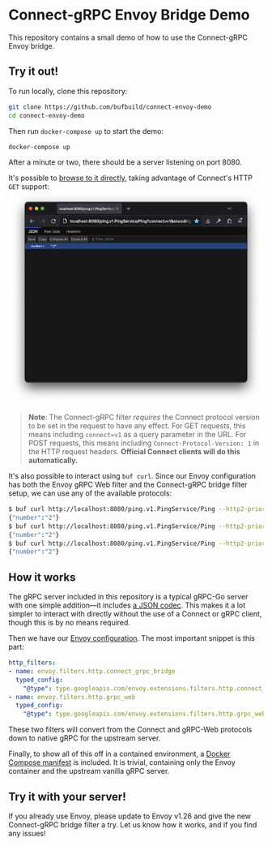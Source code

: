 # Connect-gRPC Envoy Bridge Demo
This repository contains a small demo of how to use the Connect-gRPC Envoy bridge.

## Try it out!
To run locally, clone this repository:
```sh
git clone https://github.com/bufbuild/connect-envoy-demo
cd connect-envoy-demo
```

Then run `docker-compose up` to start the demo:
```sh
docker-compose up
```

After a minute or two, there should be a server listening on port 8080.

It's possible to [browse to it directly](http://localhost:8080/ping.v1.PingService/Ping?connect=v1&encoding=json&message={%22number%22:2}), taking advantage of Connect's HTTP `GET` support:
![Screenshot of browsing to the Ping procedure with a Connect Get request in Mozilla Firefox.](./screenshot.png)

> **Note**:
> The Connect-gRPC filter *requires* the Connect protocol version to be set in the request to have any effect. For GET requests, this means including `connect=v1` as a query parameter in the URL. For POST requests, this means including `Connect-Protocol-Version: 1` in the HTTP request headers. **Official Connect clients will do this automatically.**

It's also possible to interact using `buf curl`. Since our Envoy configuration has both the Envoy gRPC Web filter and the Connect-gRPC bridge filter setup, we can use any of the available protocols:

```sh
$ buf curl http://localhost:8080/ping.v1.PingService/Ping --http2-prior-knowledge --schema . -d '{"number":2}' --protocol grpc
{"number":"2"}
$ buf curl http://localhost:8080/ping.v1.PingService/Ping --http2-prior-knowledge --schema . -d '{"number":2}' --protocol grpcweb
{"number":"2"}
$ buf curl http://localhost:8080/ping.v1.PingService/Ping --http2-prior-knowledge --schema . -d '{"number":2}' --protocol connect
{"number":"2"}
```

## How it works

The gRPC server included in this repository is a typical gRPC-Go server with one simple addition&mdash;it includes [a JSON codec](./internal/codec/json/codec.go). This makes it a lot simpler to interact with directly without the use of a Connect or gRPC client, though this is by no means required.

Then we have our [Envoy configuration](./envoy.yaml). The most important snippet is this part:

```yaml
http_filters:
- name: envoy.filters.http.connect_grpc_bridge
  typed_config:
    "@type": type.googleapis.com/envoy.extensions.filters.http.connect_grpc_bridge.v3.FilterConfig
- name: envoy.filters.http.grpc_web
  typed_config:
    "@type": type.googleapis.com/envoy.extensions.filters.http.grpc_web.v3.GrpcWeb
```

These two filters will convert from the Connect and gRPC-Web protocols down to native gRPC for the upstream server.

Finally, to show all of this off in a contained environment, a [Docker Compose manifest](./docker-compose.yaml) is included. It is trivial, containing only the Envoy container and the upstream vanilla gRPC server.

## Try it with your server!
If you already use Envoy, please update to Envoy v1.26 and give the new Connect-gRPC bridge filter a try. Let us know how it works, and if you find any issues!
